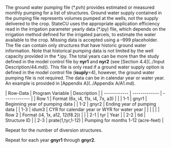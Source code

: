 The ground water pumping file (\*.pvh) provides estimated or measured monthly pumping for a list of 
structures.  Ground water supply contained in the pumping file represents volumes pumped at the wells, 
not the supply delivered to the crop.  StateCU uses the appropriate application efficiency read in the 
irrigation parameter yearly data (\*.ipy) file, which depends on the irrigation method defined for the 
irrigated parcels, to estimate the water available to the crop. Missing data is accepted using a –999 
placeholder.  The file can contain only structures that have historic ground water information.  Note 
that historical pumping data is not limited by the well capacity provided in the \*.ipy.  The total years 
can be more than the study defined in the model control file by **nyr1** and **nyr2** (see [Section 4.4](../Input Description/44.md)).  This file 
is only read if a ground water supply option is defined in the model control file (**isuply**=4), however, the 
ground water pumping file is not required. The data can be in calendar year or water year.  An example is 
provided in [Appendix A](../Appendix A/A1.md).

 | Row-Data | Program Variable | Description |
    | ------------ | ------------- | ------------- |
	| Row 1 | Format (6x, i4, 11x, i4, 7x, a3) | |
	| 1-1 | gnyr1 | Beginning year of pumping data |
	| 1-2 | gnyr2 | Ending year of pumping data |
	| 1-3 | idum3 | CYR for calendar year or WYR for water year |
	| | | |
	| Row 2 | Format (i4, 1x, a12, 12(f8.2)) | |
	| 2-1 | tyr | Year |
	| 2-2 | tid | Structure ID |
	| 2-3 | prate(1,tyr,1-12) | Pumping for months 1-12 (acre-feet) |
	
Repeat for the number of diversion structures.

Repeat for each year **gnyr1** through **gnyr2**.